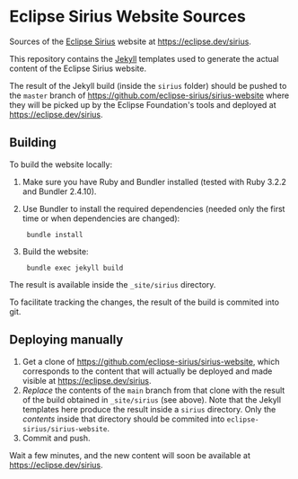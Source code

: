 # Eclipse Sirius Website Sources

Sources of the [Eclipse Sirius](https://projects.eclipse.org/projects/modeling.sirius) website at https://eclipse.dev/sirius.

This repository contains the [Jekyll](https://jekyllrb.com) templates used to generate the actual content of the Eclipse Sirius website.

The result of the Jekyll build (inside the `sirius` folder) should be pushed to the `master` branch of https://github.com/eclipse-sirius/sirius-website where they will be picked up by the Eclipse Foundation's tools and deployed at https://eclipse.dev/sirius.

## Building

To build the website locally:

1. Make sure you have Ruby and Bundler installed (tested with Ruby 3.2.2 and Bundler 2.4.10).
2. Use Bundler to install the required dependencies (needed only the first time or when dependencies are changed):

        bundle install

3. Build the website:

        bundle exec jekyll build

The result is available inside the `_site/sirius` directory.

To facilitate tracking the changes, the result of the build is commited into git.

## Deploying manually

1. Get a clone of https://github.com/eclipse-sirius/sirius-website, which corresponds to the content that will actually be deployed and made visible at https://eclipse.dev/sirius.
2. *Replace* the contents of the `main` branch from that clone with the result of the build obtained in `_site/sirius` (see above). Note that the Jekyll templates here produce the result inside a `sirius` directory. Only the *contents* inside that directory should be commited into `eclipse-sirius/sirius-website`.
3. Commit and push.

Wait a few minutes, and the new content will soon be available at https://eclipse.dev/sirius.
